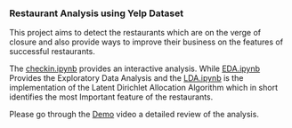 ### Restaurant Analysis using Yelp Dataset

This project aims to detect the restaurants which are on the verge of closure and also provide ways to improve their business on the features of successful restaurants.

The [checkin.ipynb](/code/Checkin.ipynb) provides an interactive analysis. While [EDA.ipynb](code\EDA.ipynb) Provides the Exploratory Data Analysis and the [LDA.ipynb](code\LDA.ipynb) is the implementation of the Latent Dirichlet Allocation Algorithm which in short identifies the most Important feature of the restaurants.

Please go through the [Demo](/Video/Demo.mp4) video a detailed review of the analysis.
